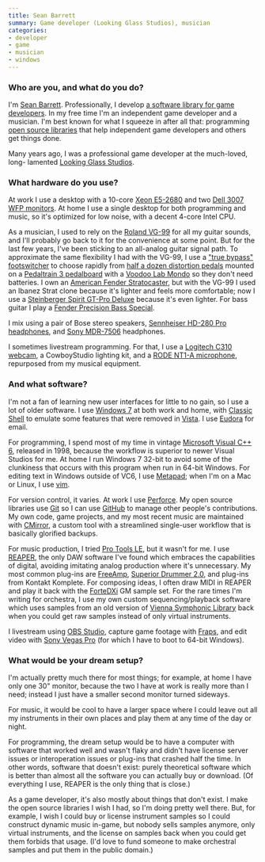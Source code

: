 ```yaml
---
title: Sean Barrett
summary: Game developer (Looking Glass Studios), musician
categories:
- developer
- game
- musician
- windows
---
```


### Who are you, and what do you do?

I'm [Sean Barrett](http://nothings.org/ "Sean's website."). Professionally, I develop [a software library for game developers][iggy]. In my free time I'm an independent game developer and a musician. I'm best known for what I squeeze in after all that: programming [open source libraries][stb] that help independent game developers and others get things done.

Many years ago, I was a professional game developer at the much-loved, long- lamented [Looking Glass Studios](https://en.wikipedia.org/wiki/Looking_Glass_Studios "The Wikipedia entry for Looking Glass Studios.").

### What hardware do you use?

At work I use a desktop with a 10-core [Xeon E5-2680][xeon-e5-2680] and two [Dell 3007 WFP monitors][3007wfp]. At home I use a single desktop for both programming and music, so it's optimized for low noise, with a decent 4-core Intel CPU.

As a musician, I used to rely on the [Roland VG-99][vg-99] for all my guitar sounds, and I'll probably go back to it for the convenience at some point. But for the last few years, I've been sticking to an all-analog guitar signal path. To approximate the same flexibility I had with the VG-99, I use a ["true bypass" footswitcher][7-looper-strip] to choose rapidly from [half a dozen distortion pedals](https://twitter.com/nothings/status/611319040695349248 "Sean's Twitter photo of his pedals.") mounted on a [Pedaltrain 3 pedalboard][pedaltrain-3] with a [Voodoo Lab Mondo][mondo] so they don't need batteries. I own an [American Fender Stratocaster][stratocaster], but with the VG-99 I used an Ibanez Strat clone because it's lighter and feels more comfortable; now I use a [Steinberger Spirit GT-Pro Deluxe][gt-pro-deluxe] because it's even lighter. For bass guitar I play a [Fender Precision Bass Special][precision-bass-special].

I mix using a pair of Bose stereo speakers, [Sennheiser HD-280 Pro headphones][hd-280-pro], and [Sony MDR-7506][mdr-7506] headphones.

I sometimes livestream programming. For that, I use a [Logitech C310 webcam][hd-webcam-c310], a CowboyStudio lighting kit, and a [RODE NT1-A microphone][rode-nt1-a], repurposed from my musical equipment.

### And what software?

I'm not a fan of learning new user interfaces for little to no gain, so I use a lot of older software. I use [Windows 7][windows-7] at both work and home, with [Classic Shell][classic-shell] to emulate some features that were removed in [Vista][windows-vista]. I use [Eudora][] for email.

For programming, I spend most of my time in vintage [Microsoft Visual C++ 6][visual-c-plusplus], released in 1998, because the workflow is superior to newer Visual Studios for me. At home I run Windows 7 32-bit to avoid some of the clunkiness that occurs with this program when run in 64-bit Windows. For editing text in Windows outside of VC6, I use [Metapad][]; when I'm on a Mac or Linux, I use [vim][].

For version control, it varies. At work I use [Perforce][]. My open source libraries use [Git][] so I can use [GitHub][] to manage other people's contributions. My own code, game projects, and my most recent music are maintained with [CMirror][], a custom tool with a streamlined single-user workflow that is basically glorified backups.

For music production, I tried [Pro Tools LE][pro-tools-le], but it wasn't for me. I use [REAPER][], the only DAW software I've found which embraces the capabilities of digital, avoiding imitating analog production where it's unnecessary. My most common plug-ins are [FreeAmp][], [Superior Drummer 2.0][superior-drummer], and plug-ins from Kontakt Komplete. For composing ideas, I often draw MIDI in REAPER and play it back with the [ForteDXi][coyote-fortedxi] GM sample set. For the rare times I'm writing for orchestra, I use my own custom sequencing/playback software which uses samples from an old version of [Vienna Symphonic Library][symphonic-cube] back when you could get raw samples instead of only virtual instruments.

I livestream using [OBS Studio][obs-studio], capture game footage with [Fraps][], and edit video with [Sony Vegas Pro][vegas-pro] (for which I have to boot to 64-bit Windows).

### What would be your dream setup?

I'm actually pretty much there for most things; for example, at home I have only one 30" monitor, because the two I have at work is really more than I need; instead I just have a smaller second monitor turned sideways.

For music, it would be cool to have a larger space where I could leave out all my instruments in their own places and play them at any time of the day or night.

For programming, the dream setup would be to have a computer with software that worked well and wasn't flaky and didn't have license server issues or interoperation issues or plug-ins that crashed half the time. In other words, software that doesn't exist: purely theoretical software which is better than almost all the software you can actually buy or download. (Of everything I use, REAPER is the only thing that is close.)

As a game developer, it's also mostly about things that don't exist. I make the open source libraries I wish I had, so I'm doing pretty well there. But, for example, I wish I could buy or license instrument samples so I could construct dynamic music in-game, but nobody sells samples anymore, only virtual instruments, and the license on samples back when you could get them forbids that usage. (I'd love to fund someone to make orchestral samples and put them in the public domain.)

[3007wfp]: https://www.amazon.com/Dell-3007WFP-HC-30-Inch-Widescreen-Monitor/dp/B001AO2QLG "Dell's 30 inch widescreen LCD monitor."
[7-looper-strip]: https://www.loop-master.com/looper-strip-p-138.html "A loop pedal switcher."
[classic-shell]: http://www.classicshell.net/ "A tool for customising Windows."
[cmirror]: https://mollyrocket.com/729 "Backup software for Windows."
[coyote-fortedxi]: https://www.pgmusic.com/coyotefortedxi.htm "An audio sampler plugin for DirectX."
[eudora]: https://en.wikipedia.org/wiki/Eudora_(e-mail_client) "A popular old email client."
[fraps]: http://www.fraps.com/ "Screen capturing software for Windows."
[freeamp]: https://rekkerd.org/fretted-synth/ "A guitar effects plugin."
[git]: https://git-scm.com/ "A version control system."
[github]: https://github.com/ "A Git code repository service."
[gt-pro-deluxe]: http://www.steinberger.com/GTPRODLX.html "An electric guitar."
[hd-280-pro]: https://www.amazon.com/Sennheiser-HD-280-Pro-Headphones/dp/B000065BPB "Closed stereo headphones."
[hd-webcam-c310]: https://www.logitech.com/en-us/product/hd-webcam-c310 "A webcam."
[iggy]: http://www.radgametools.com/iggy.htm "A developer tool for making game interfaces."
[mdr-7506]: https://www.amazon.com/Sony-MDR7506-Professional-Diaphragm-Headphone/dp/B000AJIF4E "Studio-quality headphones."
[metapad]: https://liquidninja.com/metapad/ "A text editor for Windows."
[mondo]: http://www.voodoolab.com/pedalpower_mondo.htm "A power supply for multiple guitar pedals."
[obs-studio]: https://obsproject.com/ "Video recording and streaming software."
[pedaltrain-3]: http://www.pedaltrain.com/pedaltrain-3/ "A rack for guitar pedals."
[perforce]: https://www.perforce.com/ "A software configuration and deploy suite."
[precision-bass-special]: https://en.wikipedia.org/wiki/Fender_Precision_Bass "A bass guitar."
[pro-tools-le]: https://en.wikipedia.org/wiki/Pro_Tools#Pro_Tools_LE_systems "Music creation software."
[reaper]: https://www.reaper.fm/ "A software digital audio workstation."
[rode-nt1-a]: http://www.rodent1a.com/ "A microphone."
[stb]: https://github.com/nothings/stb "A collection of handy C/C++ libraries."
[stratocaster]: https://en.wikipedia.org/wiki/Fender_Stratocaster "An electric guitar."
[superior-drummer]: https://en.wikipedia.org/wiki/Superior_drummer_2.0 "A drum sampler."
[symphonic-cube]: https://vsl.co.at/en/Instruments/Symphonic_Cube "A collection of symphonic samples."
[vegas-pro]: https://en.wikipedia.org/wiki/Sony_Vegas_Pro "A non-linear video editing suite."
[vg-99]: http://www.rolandus.com/products/vg-99/ "A guitar modelling device."
[vim]: https://www.vim.org/ "A command-line text editor."
[visual-c-plusplus]: https://msdn.microsoft.com/en-us/library/aa187916.aspx "An IDE for Windows software development."
[windows-7]: https://en.wikipedia.org/wiki/Windows_7 "An operating system."
[windows-vista]: https://en.wikipedia.org/wiki/Windows_Vista "A desktop operating system."
[xeon-e5-2680]: https://ark.intel.com/products/64583/Intel-Xeon-Processor-E5-2680-20M-Cache-2_70-GHz-8_00-GTs-Intel-QPI "A CPU."
